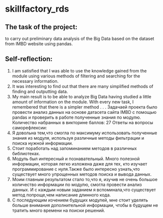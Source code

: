 # skillfactory_rds

## The task of the project:
to carry out preliminary data analysis of the Big Data based on the dataset from IMBD website using pandas. 

## Self-reflection:
1. I am satisfied that I was able to use the knowledge gained from the module using various methods of filtering and searching for the necessary information.
2. It was interesting to find out that there are many simplified methods of finding and outputting data.
3. My main result is to be able to analyze Big Data having studied a little amount of information on the module. With every new task, I remembered that there is a simpler method
.
.
.
Задачаей проекта было провести анализ данных на основе датасета сайта IMBD с помощью pandas и проверить в работе полученные 
знания по модулю.
Количество набранных в викторине баллов: 27
Ответы на вопросы саморефлексии:
1. Я довольна тем,что смогла по максимуму использовать полученные знания из модуля, используя различные методы
    фильтрации и поиска нужной информации.
2. Стоит поработать над запоминанием методов в различных библиотеках.
3. Модуль был интересный и познавательный. Много полезной информации, которая легко изложена даже для тех, кто
    изучает программирование с нуля.Также было интересно узнать,что существует много упрощенных методов поиска и вывода данных.
4. Моим главным результатом стало то,что я, изучив не очень большое количество информации по модулю, смогла провести анализ 
    данных. И с каждым новым заданием я вспоминала,что существует метод попроще,чем написание длинного кода.
5. С последующим изчением будущих модулей, мне стоит уделять больше внимания дополнительной информации, чтобы в будущем не 
    тратить много времени на поиски решений. 
